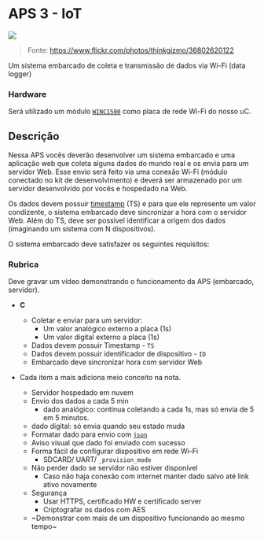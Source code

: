 # APS 3 - IoT

![](https://live.staticflickr.com/4355/36802620122_fe3ca90fca_c.jpg)

> Fonte: https://www.flickr.com/photos/thinkgizmo/36802620122

Um sistema embarcado de coleta e transmissão de dados via Wi-Fi (data logger)

### Hardware

Será utilizado um módulo [`WINC1500`](https://www.microchip.com/wwwproducts/en/ATWINC1500) como placa de rede Wi-Fi do nosso uC. 

## Descrição

Nessa APS vocês deverão desenvolver um sistema embarcado e uma aplicação web que coleta alguns dados do mundo real e os envia para um servidor Web. Esse envio será feito via uma conexão Wi-Fi (módulo conectado no kit de desenvolvimento) e deverá ser armazenado por um servidor desenvolvido por vocês e hospedado na Web.

Os dados devem possuir [timestamp](https://en.wikipedia.org/wiki/Timestamp) (TS) e para que ele represente um valor condizente, o sistema embarcado deve sincronizar a hora com o servidor Web. Além do TS, deve ser possível identificar a origem dos dados (imaginando um sistema com N dispositivos).

O sistema embarcado deve satisfazer os seguintes requisitos:

### Rubrica

Deve gravar um vídeo demonstrando o funcionamento da APS (embarcado, servidor).
 
- **C**

  - Coletar e enviar para um servidor:
    - Um valor analógico externo a placa (1s)
    - Um valor digital externo a placa (1s)
  - Dados devem possuir Timestamp - `TS`
  - Dados devem possuir identificador de dispositivo - `ID`
  - Embarcado deve sincronizar hora com servidor Web

- Cada item a mais adiciona meio conceito na nota.

  - Servidor hospedado em nuvem
  - Envio dos dados a cada 5 min
    - dado analógico: continua coletando a cada 1s, mas só envia de 5 em 5 minutos.
  - dado digital: só envia quando seu estado muda
  - Formatar dado para envio com [`json`](https://github.com/zserge/jsmn)
  - Aviso visual que dado foi enviado com sucesso
  - Forma fácil de configurar dispositivo em rede Wi-Fi
    - SDCARD/ UART/ `_provision_mode`
  - Não perder dado se servidor não estiver disponível
    - Caso não haja conexão com internet manter dado salvo até link ativo novamente
  - Segurança 
      - Usar HTTPS, certificado HW e certificado server
      - Criptografar os dados com AES
  - ~Demonstrar com mais de um dispositivo funcionando ao mesmo tempo~
